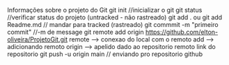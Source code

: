 Informações sobre o projeto do Git
git init //inicializar o git
git status //verificar status do projeto (untracked - não rastreado)
git add . ou git add Readme.md // mandar para tracked (rastreado)
git commmit -m "primeiro commit" //-m de message
git remote add origin https://github.com/elton-oliveira/ProjetoGit.git
    remote --> conexao do local com o remoto
    add --> adicionando remoto
    origin --> apelido dado ao repositorio remoto
    link do repositorio
git push -u origin main // enviando pro repositorio github
